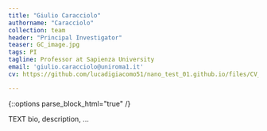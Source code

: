 ```yaml
---
title: "Giulio Caracciolo"
authorname: "Caracciolo"
collection: team
header: "Principal Investigator"
teaser: GC_image.jpg
tags: PI
tagline: Professor at Sapienza University
email: 'giulio.caracciolo@uniroma1.it'
cv: https://github.com/lucadigiacomo51/nano_test_01.github.io/files/CV_EN_Caracciolo.pdf

---
```


{::options parse_block_html="true" /}

<p align= "justify">

TEXT bio, description, ...
